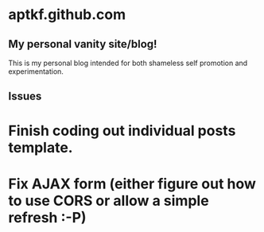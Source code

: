 aptkf.github.com
================

My personal vanity site/blog!
-----------------------------

This is my personal blog intended for both shameless self promotion and experimentation.

Issues
------

# Finish coding out individual posts template.
# Fix AJAX form (either figure out how to use CORS or allow a simple refresh :-P)